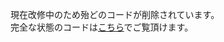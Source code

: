 現在改修中のため殆どのコードが削除されています。<br>
完全な状態のコードは[こちら](https://github.com/amata1219/KerisuteGomen/tree/af4e724eb1c6629b760c44bf1ff25185e8be46fd)でご覧頂けます。
